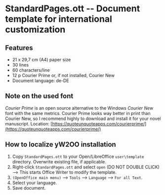 # StandardPages.ott -- Document template for international customization

## Features

* 21 x 29,7 cm (A4) paper size
* 30 lines
* 60 characters/line
* 12 p Courier Prime or, if not installed, Courier New
* Document language: de-DE

## Note on the used font

_Courier Prime_ is an open source alternative to the Windows _Courier New_ font with the same metrics. Courier Prime looks way better in print than Courier New, so I recommend highly to download and install it for your novel manuscript.
Location: [https://quoteunquoteapps.com/courierprime/](https://quoteunquoteapps.com/courierprime/)

## How to localize yW2OO installation

1. Copy `StandardPages.ott` to your Open/LibreOffice `user\template` directory. Overwrite existing file, if applicable.
2. Right-click `StandardPages.ott` and select `open`  (DO NOT DOUBLE CLICK) --> This starts Office Writer to modify the template.
3. `(OpenOffice main menu)` --> `Tools` --> `Language` --> `For all Text`.
4. Select your language.
5. Save document. 
